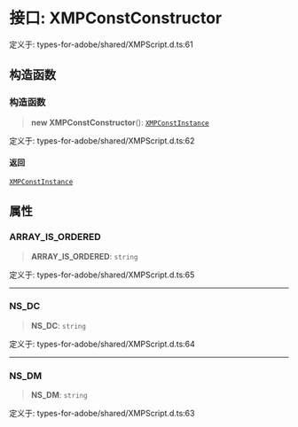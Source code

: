 # 接口: XMPConstConstructor

定义于: types-for-adobe/shared/XMPScript.d.ts:61

## 构造函数

### 构造函数

> **new XMPConstConstructor**(): [`XMPConstInstance`](XMPConstInstance.md)

定义于: types-for-adobe/shared/XMPScript.d.ts:62

#### 返回

[`XMPConstInstance`](XMPConstInstance.md)

## 属性

### ARRAY\_IS\_ORDERED

> **ARRAY\_IS\_ORDERED**: `string`

定义于: types-for-adobe/shared/XMPScript.d.ts:65

***

### NS\_DC

> **NS\_DC**: `string`

定义于: types-for-adobe/shared/XMPScript.d.ts:64

***

### NS\_DM

> **NS\_DM**: `string`

定义于: types-for-adobe/shared/XMPScript.d.ts:63
